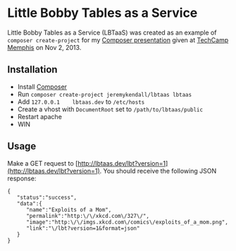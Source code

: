 # Little Bobby Tables as a Service

Little Bobby Tables as a Service (LBTaaS) was created as an example of `composer create-project`
for my [Composer presentation](http://www.slideshare.net/jeremykendall/game-changing-dependency-managment)
given at [TechCamp Memphis](http://techcampmemphis.com/) on Nov 2, 2013.

## Installation

* Install [Composer](http://getcomposer.org)
* Run `composer create-project jeremykendall/lbtaas lbtaas`
* Add `127.0.0.1    lbtaas.dev` to `/etc/hosts`
* Create a vhost with `DocumentRoot` set to `/path/to/lbtaas/public`
* Restart apache
* WIN

## Usage

Make a GET request to [http://lbtaas.dev/lbt?version=1](http://lbtaas.dev/lbt?version=1). 
You should receive the following JSON response:

```
{
   "status":"success",
   "data":{
      "name":"Exploits of a Mom",
      "permalink":"http:\/\/xkcd.com\/327\/",
      "image":"http:\/\/imgs.xkcd.com\/comics\/exploits_of_a_mom.png",
      "link":"\/lbt?version=1&format=json"
   }
}
```
